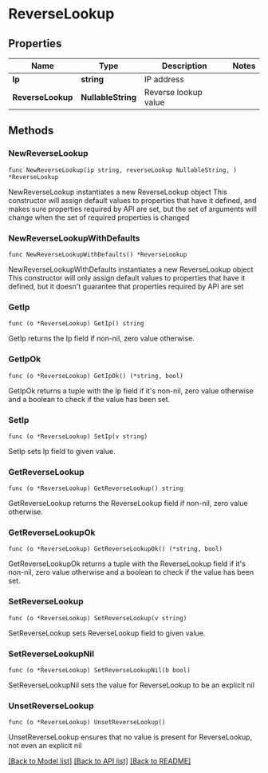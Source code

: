 # ReverseLookup

## Properties

Name | Type | Description | Notes
------------ | ------------- | ------------- | -------------
**Ip** | **string** | IP address | 
**ReverseLookup** | **NullableString** | Reverse lookup value | 

## Methods

### NewReverseLookup

`func NewReverseLookup(ip string, reverseLookup NullableString, ) *ReverseLookup`

NewReverseLookup instantiates a new ReverseLookup object
This constructor will assign default values to properties that have it defined,
and makes sure properties required by API are set, but the set of arguments
will change when the set of required properties is changed

### NewReverseLookupWithDefaults

`func NewReverseLookupWithDefaults() *ReverseLookup`

NewReverseLookupWithDefaults instantiates a new ReverseLookup object
This constructor will only assign default values to properties that have it defined,
but it doesn't guarantee that properties required by API are set

### GetIp

`func (o *ReverseLookup) GetIp() string`

GetIp returns the Ip field if non-nil, zero value otherwise.

### GetIpOk

`func (o *ReverseLookup) GetIpOk() (*string, bool)`

GetIpOk returns a tuple with the Ip field if it's non-nil, zero value otherwise
and a boolean to check if the value has been set.

### SetIp

`func (o *ReverseLookup) SetIp(v string)`

SetIp sets Ip field to given value.


### GetReverseLookup

`func (o *ReverseLookup) GetReverseLookup() string`

GetReverseLookup returns the ReverseLookup field if non-nil, zero value otherwise.

### GetReverseLookupOk

`func (o *ReverseLookup) GetReverseLookupOk() (*string, bool)`

GetReverseLookupOk returns a tuple with the ReverseLookup field if it's non-nil, zero value otherwise
and a boolean to check if the value has been set.

### SetReverseLookup

`func (o *ReverseLookup) SetReverseLookup(v string)`

SetReverseLookup sets ReverseLookup field to given value.


### SetReverseLookupNil

`func (o *ReverseLookup) SetReverseLookupNil(b bool)`

 SetReverseLookupNil sets the value for ReverseLookup to be an explicit nil

### UnsetReverseLookup
`func (o *ReverseLookup) UnsetReverseLookup()`

UnsetReverseLookup ensures that no value is present for ReverseLookup, not even an explicit nil

[[Back to Model list]](../README.md#documentation-for-models) [[Back to API list]](../README.md#documentation-for-api-endpoints) [[Back to README]](../README.md)


